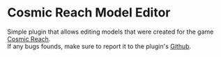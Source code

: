 # Cosmic Reach Model Editor
Simple plugin that allows editing models that were created for the game [Cosmic Reach](https://finalforeach.itch.io/cosmic-reach).
<br>
If any bugs founds, make sure to report it to the plugin's [Github](https://github.com/zHoeshin/CosmicReachModelEditor).